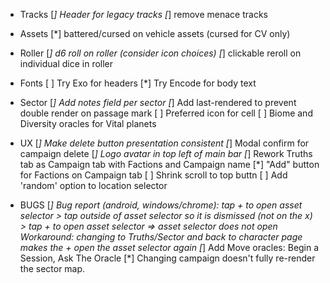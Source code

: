 - Tracks
  [*] Header for legacy tracks
  [*] remove menace tracks

- Assets
  [*] battered/cursed on vehicle assets (cursed for CV only)

- Roller
  [*] d6 roll on roller (consider icon choices)
  [*] clickable reroll on individual dice in roller

- Fonts
  [ ] Try Exo for headers
  [*] Try Encode for body text

- Sector
  [*] Add notes field per sector
  [*] Add last-rendered to prevent double render on passage mark
  [ ] Preferred icon for cell
  [ ] Biome and Diversity oracles for Vital planets

- UX
  [*] Make delete button presentation consistent
  [*] Modal confirm for campaign delete
  [*] Logo avatar in top left of main bar
  [*] Rework Truths tab as Campaign tab with Factions and Campaign name
  [*] "Add" button for Factions on Campaign tab
  [ ] Shrink scroll to top buttn
  [ ] Add 'random' option to location selector

- BUGS
  [*] Bug report (android, windows/chrome): tap + to open asset selector > tap outside of asset selector so it is dismissed (not on the x) > tap + to open asset selector => asset selector does not open
  Workaround: changing to Truths/Sector and back to character page makes the + open the asset selector again
  [*] Add Move oracles: Begin a Session, Ask The Oracle
  [*] Changing campaign doesn't fully re-render the sector map.
